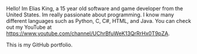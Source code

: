 Hello! Im Elias King, a 15 year old software and game developer from the United States. Im really passionate about programming. I know many different languages such as Python, C, C#, HTML, and Java. You can check out my YouTube at https://www.youtube.com/channel/UChrBfuWeK13QrRrHx0T9pZA.

This is my GitHub portfolio.
